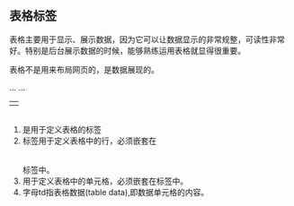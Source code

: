 ## 表格标签
表格主要用于显示、展示数据，因为它可以让数据显示的非常规整，可读性非常好。特别是后台展示数据的时候，能够熟练运用表格就显得很重要。

表格不是用来布局网页的，是数据展现的。

<table>
    <tr>
        <td></td>
        ...
    </tr>
    ...
</table>

1. <table></table>是用于定义表格的标签
2. <tr></tr>标签用于定义表格中的行，必须嵌套在<table></table>标签中。
3. <td></td>用于定义表格中的单元格，必须嵌套在<tr></tr>标签中。
4. 字母td指表格数据(table data),即数据单元格的内容。